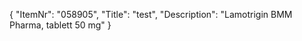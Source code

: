 {
  "ItemNr": "058905",
  "Title": "test",
  "Description": "Lamotrigin BMM Pharma, tablett 50 mg"
}